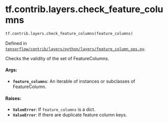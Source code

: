 <div itemscope itemtype="http://developers.google.com/ReferenceObject">
<meta itemprop="name" content="tf.contrib.layers.check_feature_columns" />
<meta itemprop="path" content="Stable" />
</div>

# tf.contrib.layers.check_feature_columns

``` python
tf.contrib.layers.check_feature_columns(feature_columns)
```



Defined in [`tensorflow/contrib/layers/python/layers/feature_column_ops.py`](https://www.tensorflow.org/code/tensorflow/contrib/layers/python/layers/feature_column_ops.py).

Checks the validity of the set of FeatureColumns.

#### Args:

* <b>`feature_columns`</b>: An iterable of instances or subclasses of FeatureColumn.


#### Raises:

* <b>`ValueError`</b>: If `feature_columns` is a dict.
* <b>`ValueError`</b>: If there are duplicate feature column keys.